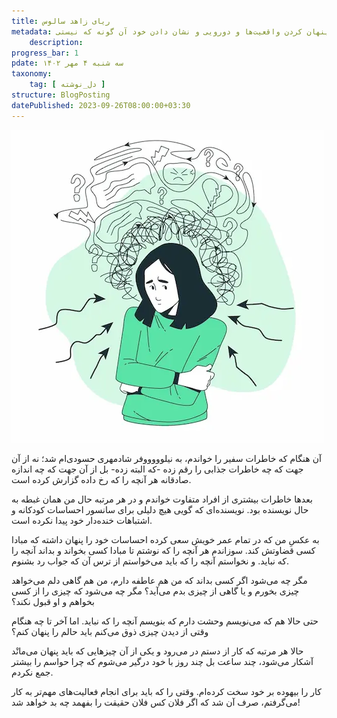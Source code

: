 ```yaml
---
title: ریای زاهد سالوس 
metadata: نوشته‌ای در مورد پرهیز از پنهان کردن واقعیت‌ها و دورویی و نشان دادن خود آن گونه که نیستی
    description:  
progress_bar: 1
pdate: سه شنبه ۴ مهر ۱۴۰۲    
taxonomy:
    tag: [ دل_نوشته ]
structure: BlogPosting
datePublished: 2023-09-26T08:00:00+03:30
---
```

![ریای زاهد سالوس](riaye_zahede_salous.webp?classes=center&loading=lazy)

آن هنگام که خاطرات سفیر را خواندم، به نیلوووووفر شادمهری حسودی‌ام شد؛ نه از آن جهت که چه خاطرات جذابی را رقم زده -که البته زده- بل از آن جهت که چه اندازه صادقانه هر آنچه را که رخ داده گزارش کرده است.

بعدها خاطرات بیشتری از افراد متفاوت خواندم و در هر مرتبه حال من همان غبطه به حال نویسنده بود. نویسنده‌ای که گویی هیچ دلیلی برای سانسور احساسات کودکانه و اشتباهات خنده‌دار خود پیدا نکرده است.

به عکسِ من که در تمام عمر خویش سعی کرده احساسات خود را پنهان داشته که مبادا کسی قضاوتش کند. سوزاندم هر آنچه را که نوشتم تا مبادا کسی بخواند و بداند آنچه را که نباید. و نخواستم آنچه را که باید می‌خواستم از ترس آن که جواب رد بشنوم.

مگر چه می‌شود اگر کسی بداند که من هم عاطفه دارم، من هم گاهی دلم می‌خواهد چیزی بخورم و یا گاهی از چیزی بدم می‌آید؟ مگر چه می‌شود که چیزی را از کسی بخواهم و او قبول نکند؟

حتی حالا هم که می‌نویسم وحشت دارم که بنویسم آنچه را که نباید. اما آخر تا چه هنگام وقتی از دیدن چیزی ذوق می‌کنم باید حالم را پنهان کنم؟

حالا هر مرتبه که کار از دستم در می‌رود و یکی از آن چیزهایی که باید پنهان می‌مانْد آشکار می‌شود، چند ساعت بل چند روز با خود درگیر می‌شوم که چرا حواسم را بیشتر جمع نکردم.

کار را بیهوده بر خود سخت کرده‌ام. وقتی را که باید برای انجام فعالیت‌های مهم‌تر به کار می‌گرفتم، صرف آن شد که اگر فلان کس فلان حقیقت را بفهمد چه بد خواهد شد!
